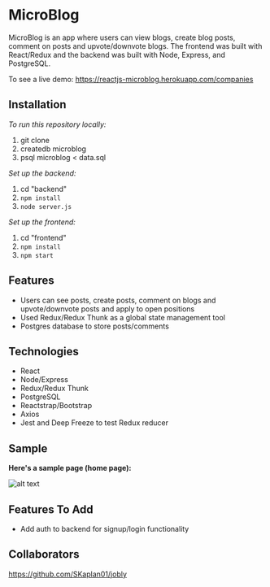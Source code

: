 # MicroBlog

MicroBlog is an app where users can view blogs, create blog posts, comment on posts and upvote/downvote blogs. The frontend was built with React/Redux and the backend was built with Node, Express, and PostgreSQL.

To see a live demo: https://reactjs-microblog.herokuapp.com/companies

## Installation

_To run this repository locally:_

1. git clone
2. createdb microblog
3. psql microblog < data.sql

_Set up the backend:_

1. cd "backend"
2. `npm install`
3. `node server.js`

_Set up the frontend:_

1. cd "frontend"
2. `npm install`
3. `npm start`

## Features

- Users can see posts, create posts, comment on blogs and upvote/downvote posts and apply to open positions
- Used Redux/Redux Thunk as a global state management tool
- Postgres database to store posts/comments

## Technologies

- React
- Node/Express
- Redux/Redux Thunk
- PostgreSQL
- Reactstrap/Bootstrap
- Axios
- Jest and Deep Freeze to test Redux reducer

## Sample

**Here's a sample page (home page):**

![alt text](https://github.com/hasierpastor/react_jobly/blob/master/images/Microblog.jpg 'Home Page')

## Features To Add

- Add auth to backend for signup/login functionality

## Collaborators

https://github.com/SKaplan01/jobly
